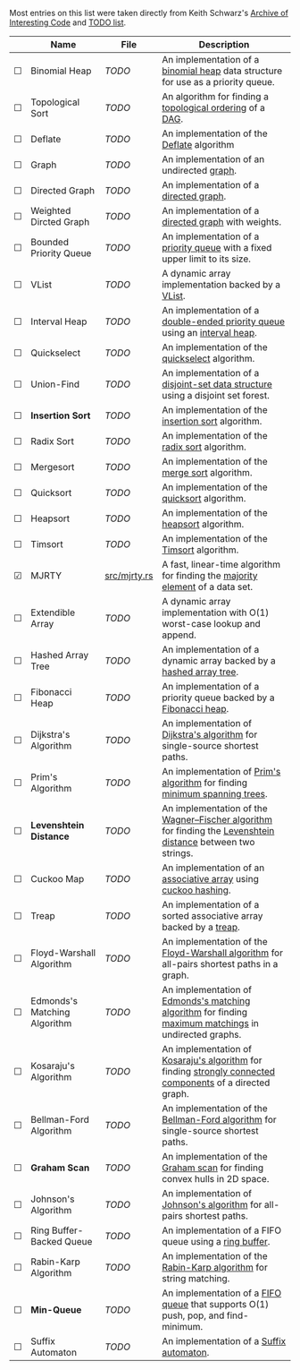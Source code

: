 Most entries on this list were taken directly from Keith Schwarz's
[Archive of Interesting Code](https://keithschwarz.com/interesting/) and
[TODO list](https://keithschwarz.com/interesting/todo.html).

|         | Name                                 | File                               | Description |
| ------- | ------------------------------------ | ---------------------------------- | ----------- |
| &#9744; | Binomial Heap                        | *TODO*                             | An implementation of a [binomial heap](http://en.wikipedia.org/wiki/Binomial_heap) data structure for use as a priority queue. |
| &#9744; | Topological Sort                     | *TODO*                             | An algorithm for finding a [topological ordering](http://en.wikipedia.org/wiki/Topological_sorting) of a [DAG](https://en.wikipedia.org/wiki/Directed_acyclic_graph). |
| &#9744; | Deflate                              | *TODO*                             | An implementation of the [Deflate](https://en.wikipedia.org/wiki/Deflate) algorithm |
| &#9744; | Graph                                | *TODO*                             | An implementation of an undirected [graph](https://en.wikipedia.org/wiki/Graph_(abstract_data_type)). |
| &#9744; | Directed Graph                       | *TODO*                             | An implementation of a [directed graph](https://en.wikipedia.org/wiki/Directed_graph). |
| &#9744; | Weighted Dircted Graph               | *TODO*                             | An implementation of a [directed graph](https://en.wikipedia.org/wiki/Graph_(abstract_data_type)) with weights. |
| &#9744; | Bounded Priority Queue               | *TODO*                             | An implementation of a [priority queue](http://en.wikipedia.org/wiki/Priority_queue) with a fixed upper limit to its size. |
| &#9744; | VList                                | *TODO*                             | A dynamic array implementation backed by a [VList](https://rosettacode.org/wiki/VList). |
| &#9744; | Interval Heap                        | *TODO*                             | An implementation of a [double-ended priority queue](http://en.wikipedia.org/wiki/Double-ended_priority_queue) using an [interval heap](http://www.mhhe.com/engcs/compsci/sahni/enrich/c9/interval.pdf). |
| &#9744; | Quickselect                          | *TODO*                             | An implementation of the [quickselect](https://en.wikipedia.org/wiki/Quickselect) algorithm. |
| &#9744; | Union-Find                           | *TODO*                             | An implementation of a [disjoint-set data structure](http://en.wikipedia.org/wiki/Disjoint-set_data_structure) using a disjoint set forest. |
| &#9744; | **Insertion Sort**                   | *TODO*                             | An implementation of the [insertion sort](https://en.wikipedia.org/wiki/Insertion_sort) algorithm. |
| &#9744; | Radix Sort                           | *TODO*                             | An implementation of the [radix sort](https://en.wikipedia.org/wiki/Radix_sort) algorithm. |
| &#9744; | Mergesort                            | *TODO*                             | An implementation of the [merge sort](https://en.wikipedia.org/wiki/Merge_sort) algorithm. |
| &#9744; | Quicksort                            | *TODO*                             | An implementation of the [quicksort](https://en.wikipedia.org/wiki/Quicksort) algorithm. |
| &#9744; | Heapsort                             | *TODO*                             | An implementation of the [heapsort](https://en.wikipedia.org/wiki/Heapsort) algorithm. |
| &#9744; | Timsort                              | *TODO*                             | An implementation of the [Timsort](https://en.wikipedia.org/wiki/Timsort) algorithm. |
| &#9745; | MJRTY                                | [src/mjrty.rs](https://github.com/hadrian-reppas/rust-dsa/blob/main/src/mjrty.rs) | A fast, linear-time algorithm for finding the [majority element](http://www.cs.utexas.edu/~moore/best-ideas/mjrty/) of a data set. |
| &#9744; | Extendible Array                     | *TODO*                             | A dynamic array implementation with O(1) worst-case lookup and append. |
| &#9744; | Hashed Array Tree                    | *TODO*                             | An implementation of a dynamic array backed by a [hashed array tree](https://en.wikipedia.org/wiki/Hashed_array_tree). |
| &#9744; | Fibonacci Heap                       | *TODO*                             | An implementation of a priority queue backed by a [Fibonacci heap](http://en.wikipedia.org/wiki/Fibonacci_heap). |
| &#9744; | Dijkstra's Algorithm                 | *TODO*                             | An implementation of [Dijkstra's algorithm](http://en.wikipedia.org/wiki/Dijkstra's_algorithm) for single-source shortest paths. |
| &#9744; | Prim's Algorithm                     | *TODO*                             | An implementation of [Prim's algorithm](http://en.wikipedia.org/wiki/Prim's_algorithm) for finding [minimum spanning trees](http://en.wikipedia.org/wiki/Minimum_spanning_tree). |
| &#9744; | **Levenshtein Distance**             | *TODO*                             | An implementation of the [Wagner–Fischer algorithm](https://en.wikipedia.org/wiki/Wagner%E2%80%93Fischer_algorithm) for finding the [Levenshtein distance](http://en.wikipedia.org/wiki/Levenshtein_distance) between two strings. |
| &#9744; | Cuckoo Map                           | *TODO*                             | An implementation of an [associative array](https://en.wikipedia.org/wiki/Associative_array) using [cuckoo hashing](http://en.wikipedia.org/wiki/Cuckoo_hashing). |
| &#9744; | Treap                                | *TODO*                             | An implementation of a sorted associative array backed by a [treap](https://en.wikipedia.org/wiki/Treap). |
| &#9744; | Floyd-Warshall Algorithm             | *TODO*                             | An implementation of the [Floyd-Warshall algorithm](http://en.wikipedia.org/wiki/Floyd-Warshall_algorithm) for all-pairs shortest paths in a graph. |
| &#9744; | Edmonds's Matching Algorithm         | *TODO*                             | An implementation of [Edmonds's matching algorithm](http://en.wikipedia.org/wiki/Edmonds's_matching_algorithm) for finding [maximum matchings](http://en.wikipedia.org/wiki/Matching_(graph_theory)#Maximum_matchings) in undirected graphs. |
| &#9744; | Kosaraju's Algorithm                 | *TODO*                             | An implementation of [Kosaraju's algorithm](http://en.wikipedia.org/wiki/Kosaraju's_algorithm) for finding [strongly connected components](http://en.wikipedia.org/wiki/Strongly_connected_component) of a directed graph. |
| &#9744; | Bellman-Ford Algorithm               | *TODO*                             | An implementation of the [Bellman-Ford algorithm](http://en.wikipedia.org/wiki/Bellman%E2%80%93Ford_algorithm) for single-source shortest paths. |
| &#9744; | **Graham Scan**                      | *TODO*                             | An implementation of the [Graham scan](https://en.wikipedia.org/wiki/Graham_scan) for finding convex hulls in 2D space. |
| &#9744; | Johnson's Algorithm                  | *TODO*                             | An implementation of [Johnson's algorithm](https://en.wikipedia.org/wiki/Johnson's_algorithm) for all-pairs shortest paths. |
| &#9744; | Ring Buffer-Backed Queue             | *TODO*                             | An implementation of a FIFO queue using a [ring buffer](http://en.wikipedia.org/wiki/Circular_buffer). |
| &#9744; | Rabin-Karp Algorithm                 | *TODO*                             | An implementation of the [Rabin-Karp algorithm](http://en.wikipedia.org/wiki/Rabin%E2%80%93Karp_string_search_algorithm) for string matching. |
| &#9744; | **Min-Queue**                        | *TODO*                             | An implementation of a [FIFO queue](http://en.wikipedia.org/wiki/Queue_(data_structure)) that supports O(1) push, pop, and find-minimum. |
| &#9744; | Suffix Automaton                     | *TODO*                             | An implementation of a [Suffix automaton](https://en.wikipedia.org/wiki/Suffix_automaton). |
